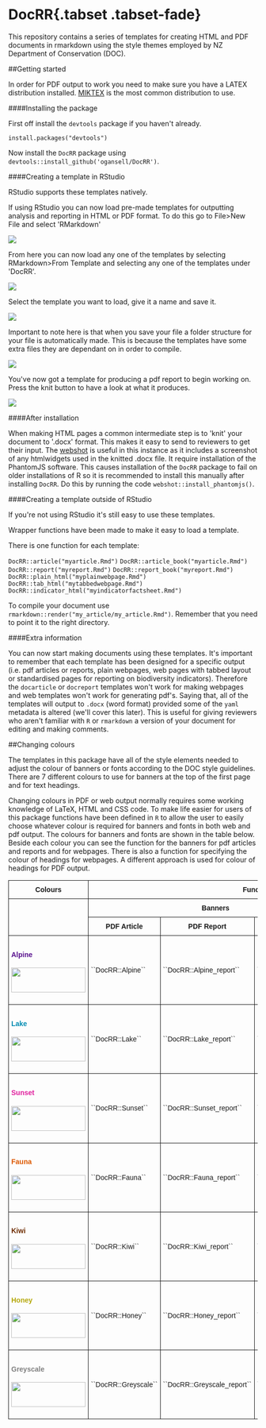 # DocRR{.tabset .tabset-fade} 

This repository contains a series of templates for creating HTML and PDF documents in rmarkdown using the style themes employed by NZ Department of Conservation (DOC).



##Getting started

In order for PDF output to work you need to make sure you have a LATEX distribution installed. [MIKTEX](https://miktex.org/) is the most common distribution to use.

####Installing the package


First off install the ``devtools`` package if you haven't already.

``install.packages("devtools")``

Now install the ``DocRR`` package using ``devtools::install_github('ogansell/DocRR')``.

####Creating a template in RStudio


RStudio supports these templates natively. 

If using RStudio you can now load pre-made templates for outputting analysis and reporting in HTML or PDF format. To do this go to
File>New File and select 'RMarkdown'

![](rmarkdown1.bmp)


From here you can now load any one of the templates by selecting 
RMarkdown>From Template and selecting any one of the templates under 'DocRR'.


![](rmarkdown2.bmp)



Select the template you want to load, give it a name and save it. 


![](rmarkdown3.bmp)



Important to note here is that when you save your file a folder structure for your file is automatically made. This is because the templates have some extra files they are dependant on in order to compile.


![](rmarkdown4.bmp)



You've now got a template for producing a pdf report to begin working on.
Press the knit button to have a look at what it produces. 


![](rmarkdown8.bmp)

####After installation


When making HTML pages a common intermediate step is to 'knit' your document to '.docx' format. This makes it easy to send to reviewers to get their input. The [webshot](https://cran.r-project.org/web/packages/webshot/vignettes/intro.html) is useful in this instance as it includes a screenshot of any htmlwidgets used in the knitted .docx file. It require installation of the PhantomJS software. This causes installation of the ``DocRR`` package to fail on older installations of R so it is recommended to install this manually after installing ``DocRR``. Do this by running the code ``webshot::install_phantomjs()``.


####Creating a template outside of RStudio



If you're not using RStudio it's still easy to use these templates.

Wrapper functions have been made to make it easy to load a template.

There is one function for each template:

``DocRR::article("myarticle.Rmd")``
``DocRR::article_book("myarticle.Rmd")``
``DocRR::report("myreport.Rmd")``
``DocRR::report_book("myreport.Rmd")``
``DocRR::plain_html("myplainwebpage.Rmd")``
``DocRR::tab_html("mytabbedwebpage.Rmd")``
``DocRR::indicator_html("myindicatorfactsheet.Rmd")``

To compile your document use ``rmarkdown::render("my_article/my_article.Rmd")``. Remember that you need to point it to the right directory.

####Extra information

You can now start making documents using these templates. It's important to remember that each template has been designed for a specific output (i.e. pdf articles or reports, plain webpages, web pages with tabbed layout or standardised pages for reporting on biodiversity indicators). Therefore the ``docarticle`` or ``docreport`` templates won't work for making webpages and web templates won't work for generating pdf's. Saying that, all of the templates will output to ``.docx`` (word format) provided some of the ``yaml`` metadata is altered (we'll cover this later). This is useful for giving reviewers who aren't familiar with ``R`` or ``rmarkdown`` a version of your document for editing and making comments. 


##Changing colours

The templates in this package have all of the style elements needed to adjust the colour of banners or fonts according to the DOC style guidelines. There are 7 different colours to use for banners at the top of the first page and for text headings.  

Changing colours in PDF or web output normally requires some working knowledge of LaTeX, HTML and CSS code. To make life easier for users of this package functions have been defined in ``R`` to allow the user to easily choose whatever colour is required for banners and fonts in both web and pdf output. The colours for banners and fonts are shown in the table below. Beside each colour you can see the function for the banners for pdf articles and reports and for webpages. There is also a function for specifying the colour of headings for webpages. A different approach is used for colour of headings for PDF output.

<style type="text/css">
.tg  {border-collapse:collapse;border-spacing:0;}
.tg td{font-family:Arial, sans-serif;font-size:14px;padding:10px 5px;border-style:solid;border-width:1px;overflow:hidden;word-break:normal;}
.tg th{font-family:Arial, sans-serif;font-size:14px;font-weight:normal;padding:10px 5px;border-style:solid;border-width:1px;overflow:hidden;word-break:normal;}
.tg .tg-9hbo{font-weight:bold;vertical-align:top}
.tg .tg-amwm{font-weight:bold;text-align:center;vertical-align:top}
.tg .tg-yw4l{vertical-align:top}
</style>
<table class="tg">
<tr>
<th class="tg-9hbo">Colours</th>
<th class="tg-amwm" colspan="4">Functions</th>
</tr>
<tr>
<td class="tg-yw4l" rowspan="2"></td>
<td class="tg-amwm" colspan="3">Banners</td>
<td class="tg-amwm">Font</td>
</tr>
<tr>
<td class="tg-amwm">PDF Article</td>
<td class="tg-amwm">PDF Report</td>
<td class="tg-amwm">Web banner</td>
<td class="tg-amwm">Web font</td>
</tr>
<tr>
<td><span style="color:#59118E"><h4>Alpine</h4></span>

<img src="inst/banners/Alpine.png" width="150" height="50" /></td>
<td>``DocRR::Alpine``</td>
<td>``DocRR::Alpine_report``</td>
<td>``DocRR::Alpine_web``</td>
<td>``DocRR::font_Alpine``</td>
</tr>
<tr>
<td><span style="color:#008CB2"><h4>Lake</h4></span>

<img src="inst/banners/Lake.png" width="150" height="50" /></td>
<td>``DocRR::Lake``</td>
<td>``DocRR::Lake_report``</td>
<td>``DocRR::Lake_web``</td>
<td>``DocRR::font_Lake``</td>
</tr>
<tr>
<td><span style="color:#E0219E"><h4>Sunset</h4></span>

<img src="inst/banners/Sunset.png" width="150" height="50" /></td>
<td>``DocRR::Sunset``</td>
<td>``DocRR::Sunset_report``</td>
<td>``DocRR::Sunset_web``</td>
<td>``DocRR::font_Sunset``</td>
</tr>
<tr>
<td><span style="color:#DD5900"><h4>Fauna</h4></span>

<img src="inst/banners/Fauna.png" width="150" height="50" /> </td>
<td>``DocRR::Fauna``</td>
<td>``DocRR::Fauna_report``</td>
<td>``DocRR::Fauna_web``</td>
<td>``DocRR::font_Fauna``</td>
</tr>
<tr>
<td><span style="color:#6D2C00"><h4>Kiwi</h4></span>

<img src="inst/banners/Kiwi.png" width="150" height="50" /> </td>
<td>``DocRR::Kiwi``</td>
<td>``DocRR::Kiwi_report``</td>
<td>``DocRR::Kiwi_web``</td>
<td>``DocRR::font_Kiwi``</td>
</tr>
<tr>
<td><span style="color:#B5A80C"><h4>Honey</h4></span>

<img src="inst/banners/Honey.png" width="150" height="50" /></td>
<td>``DocRR::Honey``</td>
<td>``DocRR::Honey_report``</td>
<td>``DocRR::Honey_web``</td>
<td>``DocRR::font_Honey``</td>
</tr>
<tr>
<td><span style="color:#808080"><h4>Greyscale</h4></span>

<img src="inst/banners/Greyscale.png" width="150" height="50" /></td>
<td>``DocRR::Greyscale``</td>
<td>``DocRR::Greyscale_report``</td>
<td>``DocRR::Greyscale_web``</td>
<td>``DocRR::font_Greyscale``</td>
</tr>
</table>


